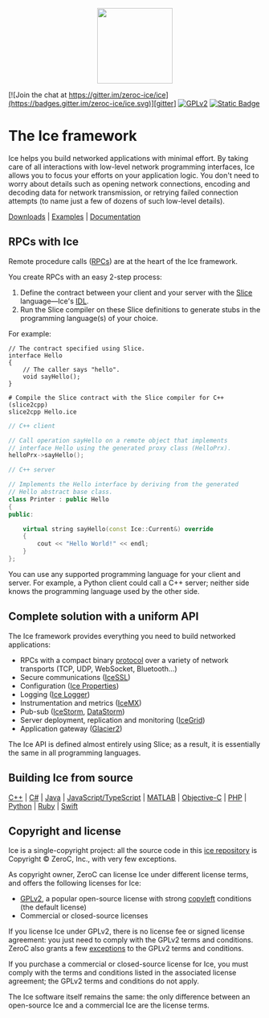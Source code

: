 <p align="center">
  <img src="https://raw.githubusercontent.com/zeroc-ice/ice/3.7/.github/assets/ice-banner.svg" height="150" width="150" />
</p>

[![Join the chat at https://gitter.im/zeroc-ice/ice](https://badges.gitter.im/zeroc-ice/ice.svg)][gitter]
[![GPLv2](https://img.shields.io/github/license/zeroc-ice/ice?color=red)][GPLv2]
[![Static Badge](https://img.shields.io/badge/license-Commercial-blue)][Commercial]

# The Ice framework

Ice helps you build networked applications with minimal effort. By taking care of all interactions with low-level
network programming interfaces, Ice allows you to focus your efforts on your application logic. You don't need to
worry about details such as opening network connections, encoding and decoding data for network transmission,
or retrying failed connection attempts (to name just a few of dozens of such low-level details).

[Downloads][downloads] | [Examples][examples] | [Documentation][docs]

## RPCs with Ice

Remote procedure calls ([RPCs][rpcs]) are at the heart of the Ice framework.

You create RPCs with an easy 2-step process:
1. Define the contract between your client and your server with the [Slice][slice] language—Ice's [IDL][idl].
2. Run the Slice compiler on these Slice definitions to generate stubs in the programming language(s) of your choice.

For example:

```slice
// The contract specified using Slice.
interface Hello
{
    // The caller says "hello".
    void sayHello();
}
```

```shell
# Compile the Slice contract with the Slice compiler for C++ (slice2cpp)
slice2cpp Hello.ice
```

```c++
// C++ client

// Call operation sayHello on a remote object that implements
// interface Hello using the generated proxy class (HelloPrx).
helloPrx->sayHello();
```

```c++
// C++ server

// Implements the Hello interface by deriving from the generated
// Hello abstract base class.
class Printer : public Hello
{
public:

    virtual string sayHello(const Ice::Current&) override
    {
        cout << "Hello World!" << endl;
    }
};
```

You can use any supported programming language for your client and server. For example, a Python client could call a C++
server; neither side knows the programming language used by the other side.

## Complete solution with a uniform API

The Ice framework provides everything you need to build networked applications:
- RPCs with a compact binary [protocol][protocol] over a variety of network transports (TCP, UDP, WebSocket,
Bluetooth...)
- Secure communications ([IceSSL][icessl])
- Configuration ([Ice Properties][properties])
- Logging ([Ice Logger][logger])
- Instrumentation and metrics ([IceMX][icemx])
- Pub-sub ([IceStorm][icestorm], [DataStorm][datastorm])
- Server deployment, replication and monitoring ([IceGrid][icegrid])
- Application gateway ([Glacier2][glacier2])

The Ice API is defined almost entirely using Slice; as a result, it is essentially the same in all programming
languages.

## Building Ice from source

[C++](cpp) | [C#](csharp) | [Java](java) | [JavaScript/TypeScript](js) | [MATLAB](matlab) | [Objective-C](objective-c) | [PHP](php) | [Python](python) | [Ruby](ruby) | [Swift](swift)

## Copyright and license

Ice is a single-copyright project: all the source code in this [ice repository][ice-repo] is
Copyright &copy; ZeroC, Inc., with very few exceptions.

As copyright owner, ZeroC can license Ice under different license terms, and offers the following licenses for Ice:
- [GPLv2], a popular open-source license with strong [copyleft][copyleft] conditions (the default license)
- Commercial or closed-source licenses

If you license Ice under GPLv2, there is no license fee or signed license agreement: you just need to comply with the
GPLv2 terms and conditions. ZeroC also grants a few [exceptions](ICE_LICENSE) to the GPLv2 terms and conditions.

If you purchase a commercial or closed-source license for Ice, you must comply with the terms and conditions listed in
the associated license agreement; the GPLv2 terms and conditions do not apply.

The Ice software itself remains the same: the only difference between an open-source Ice and a commercial Ice are the
license terms.

[Commercial]: https://zeroc.com/ice/pricing
[copyleft]: https://en.wikipedia.org/wiki/Copyleft
[datastorm]: https://doc.zeroc.com/datastorm/latest/introduction
[docs]: https://doc.zeroc.com/ice/3.7
[downloads]: https://zeroc.com/downloads/ice
[examples]: https://github.com/zeroc-ice/ice-demos
[gitter]: https://gitter.im/zeroc-ice/ice?utm_source=badge&utm_medium=badge&utm_campaign=pr-badge&utm_content=badge
[glacier2]: https://doc.zeroc.com/ice/3.7/ice-services/glacier2
[GPLv2]: https://github.com/zeroc-ice/ice/blob/3.7/LICENSE
[ice-repo]: https://github.com/zeroc-ice/ice
[icegrid]: https://doc.zeroc.com/ice/3.7/ice-services/icegrid
[icemx]: https://doc.zeroc.com/ice/3.7/administration-and-diagnostics/administrative-facility/the-metrics-facet
[icessl]: https://doc.zeroc.com/ice/3.7/ice-plugins/icessl
[icestorm]: https://doc.zeroc.com/ice/3.7/ice-services/icestorm
[idl]: https://en.wikipedia.org/wiki/Interface_description_language
[logger]: https://doc.zeroc.com/ice/3.7/administration-and-diagnostics/logger-facility
[properties]: https://doc.zeroc.com/ice/3.7/properties-and-configuration
[protocol]: https://doc.zeroc.com/ice/3.7/ice-protocol-and-encoding
[rpcs]: https://en.wikipedia.org/wiki/Remote_procedure_call
[slice]: https://doc.zeroc.com/ice/3.7/the-slice-language
